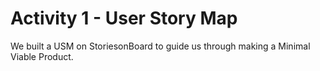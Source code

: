 # Activity 1 - User Story Map
We built a USM on StoriesonBoard to guide us through making a Minimal Viable Product.
